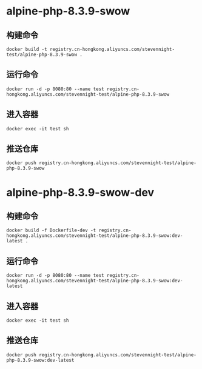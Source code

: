 # alpine-php-8.3.9-swow
## 构建命令
```
docker build -t registry.cn-hongkong.aliyuncs.com/stevennight-test/alpine-php-8.3.9-swow .
```

## 运行命令
```
docker run -d -p 8080:80 --name test registry.cn-hongkong.aliyuncs.com/stevennight-test/alpine-php-8.3.9-swow
```

## 进入容器
```
docker exec -it test sh
```

## 推送仓库
```
docker push registry.cn-hongkong.aliyuncs.com/stevennight-test/alpine-php-8.3.9-swow
```

# alpine-php-8.3.9-swow-dev

## 构建命令
```
docker build -f Dockerfile-dev -t registry.cn-hongkong.aliyuncs.com/stevennight-test/alpine-php-8.3.9-swow:dev-latest .
```

## 运行命令
```
docker run -d -p 8080:80 --name test registry.cn-hongkong.aliyuncs.com/stevennight-test/alpine-php-8.3.9-swow:dev-latest
```

## 进入容器
```
docker exec -it test sh
```

## 推送仓库
```
docker push registry.cn-hongkong.aliyuncs.com/stevennight-test/alpine-php-8.3.9-swow:dev-latest
```